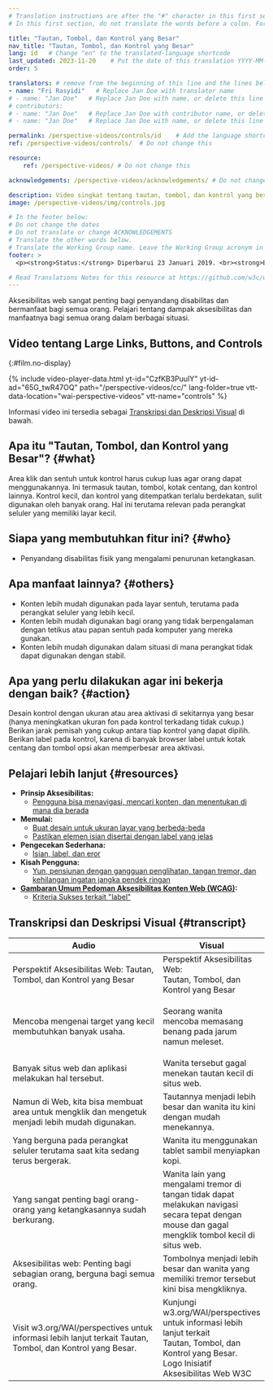 ```yaml
---
# Translation instructions are after the "#" character in this first section. They are comments that do not show up in the web page. You do not need to translate the instructions after "#".
# In this first section, do not translate the words before a colon. For example, do not translate "title:". Do translate the text after "title:"

title: "Tautan, Tombol, dan Kontrol yang Besar"
nav_title: "Tautan, Tombol, dan Kontrol yang Besar"
lang: id   # Change "en" to the translated-language shortcode
last_updated: 2023-11-20    # Put the date of this translation YYYY-MM-DD (with month in the middle)
order: 5

translators: # remove from the beginning of this line and the lines below: "# " (the hash sign and the space)
- name: "Fri Rasyidi"   # Replace Jan Doe with translator name
# - name: "Jan Doe"   # Replace Jan Doe with name, or delete this line if not multiple translators
# contributors:
# - name: "Jan Doe"   # Replace Jan Doe with contributor name, or delete this line if none
# - name: "Jan Doe"   # Replace Jan Doe with name, or delete this line if not multiple contributors

permalink: /perspective-videos/controls/id    # Add the language shortcode to the end, with no slash at the end. For example /path/to/file/fr
ref: /perspective-videos/controls/  # Do not change this

resource:
    ref: /perspective-videos/ # Do not change this

acknowledgements: /perspective-videos/acknowledgements/ # Do not change this

description: Video singkat tentang tautan, tombol, dan kontrol yang besar untuk aksesibilitas web - apa itu, siapa yang membutuhkannya, dan apa yang perlu dilakukan agar bekerja dengan semestinya.
image: /perspective-videos/img/controls.jpg

# In the footer below:
# Do not change the dates
# Do not translate or change ACKNOWLEDGEMENTS
# Translate the other words below.
# Translate the Working Group name. Leave the Working Group acronym in English.
footer: >
  <p><strong>Status:</strong> Diperbarui 23 Januari 2019. <br><strong>Editor dan pimpinan proyek:</strong> <a href="https://www.w3.org/People/shadi">Shadi Abou-Zahra</a>. Dikembangkan oleh <a href="https://www.w3.org/WAI/EO/">Kelompok Kerja Edukasi dan Pendampingan (EOWG)</a> dengan dukungan dari <a href="https://www.w3.org/WAI/DEV/">proyek WAI-DEV</a>, didanai bersama oleh Komisi Eropa. Diperbarui dengan dukungan dari Ford Foundation. ACKNOWLEDGEMENTS.</p>

# Read Translations Notes for this resource at https://github.com/w3c/wai-perspective-videos#readme
---
```


Aksesibilitas web sangat penting bagi penyandang disabilitas dan bermanfaat bagi semua orang. Pelajari tentang dampak aksesibilitas dan manfaatnya bagi semua orang dalam berbagai situasi.

## Video tentang Large Links, Buttons, and Controls
{:#film.no-display}

{% include video-player-data.html
    yt-id="CzfKB3PuuIY"
    yt-id-ad="65G_twR47OQ"
    path="/perspective-videos/cc/"
    lang-folder=true
    vtt-data-location="wai-perspective-videos"
    vtt-name="controls"
%}

Informasi video ini tersedia sebagai [Transkripsi dan Deskripsi Visual](#transcript) di bawah.

Apa itu "Tautan, Tombol, dan Kontrol yang Besar"? {#what}
---------------------------------------------

Area klik dan sentuh untuk kontrol harus cukup luas agar orang dapat menggunakannya. Ini termasuk tautan, tombol, kotak centang, dan kontrol lainnya. Kontrol kecil, dan kontrol yang ditempatkan terlalu berdekatan, sulit digunakan oleh banyak orang. Hal ini terutama relevan pada perangkat seluler yang memiliki layar kecil.

Siapa yang membutuhkan fitur ini? {#who}
----------------------------

-   Penyandang disabilitas fisik yang mengalami penurunan ketangkasan.

Apa manfaat lainnya? {#others}
---------------------------------

-   Konten lebih mudah digunakan pada layar sentuh, terutama pada perangkat seluler yang lebih kecil.
-   Konten lebih mudah digunakan bagi orang yang tidak berpengalaman dengan tetikus atau papan sentuh pada komputer yang mereka gunakan.
-   Konten lebih mudah digunakan dalam situasi di mana perangkat tidak dapat digunakan dengan stabil.

Apa yang perlu dilakukan agar ini bekerja dengan baik? {#action}
--------------------------------------

Desain kontrol dengan ukuran atau area aktivasi di sekitarnya yang besar (hanya meningkatkan ukuran fon pada kontrol terkadang tidak cukup.) Berikan jarak pemisah yang cukup antara tiap kontrol yang dapat dipilih. Berikan label pada kontrol, karena di banyak browser label untuk kotak centang dan tombol opsi akan memperbesar area aktivasi.

Pelajari lebih lanjut {#resources}
----------

-   **Prinsip Aksesibilitas:**
    -   [Pengguna bisa menavigasi, mencari konten, dan menentukan di mana dia berada](/fundamentals/accessibility-principles/#navigable)
-   **Memulai:**
    -   [Buat desain untuk ukuran layar yang berbeda-beda](/tips/designing/#create-designs-for-different-viewport-sizes)
    -   [Pastikan elemen isian disertai dengan label yang jelas](/tips/designing/#ensure-that-form-elements-include-clearly-associated-labels)
-   **Pengecekan Sederhana:**
    -   [Isian, label, dan eror](/test-evaluate/preliminary/#forms)
-   **Kisah Pengguna:**
    -   [Yun, pensiunan dengan gangguan penglihatan, tangan tremor, dan kehilangan ingatan jangka pendek ringan](/people-use-web/user-stories/#retiree)
-   **[Gambaran Umum Pedoman Aksesibilitas Konten Web (WCAG)](/standards-guidelines/wcag/):**
    -   [Kriteria Sukses terkait "label"](https://www.w3.org/WAI/WCAG21/quickref/?tags=labels)

## Transkripsi dan Deskripsi Visual {#transcript}

<table>
  <thead>
    <tr>
      <th width="65%">Audio</th>
      <th>Visual</th>
    </tr>
  </thead>
  <tbody>
    <tr>
      <td>Perspektif Aksesibilitas Web: Tautan, Tombol, dan Kontrol yang Besar</td>
      <td>Perspektif Aksesibilitas Web:<br>
        Tautan, Tombol, dan Kontrol yang Besar</td>
    </tr>
    <tr>
      <td>Mencoba mengenai target yang kecil membutuhkan banyak usaha.</td>
      <td><p>Seorang wanita mencoba memasang benang pada jarum namun meleset.<br>
        </p></td>
    </tr>
    <tr>
      <td>Banyak situs web dan aplikasi melakukan hal tersebut.</td>
      <td>Wanita tersebut gagal menekan tautan kecil di situs web.</td>
    </tr>
    <tr>
      <td>Namun di Web, kita bisa membuat area untuk mengklik dan mengetuk menjadi lebih mudah digunakan.</td>
      <td>Tautannya menjadi lebih besar dan wanita itu kini dengan mudah menekannya.</td>
    </tr>
    <tr>
      <td>Yang berguna pada perangkat seluler terutama saat kita sedang terus bergerak.</td>
      <td>Wanita itu menggunakan tablet sambil menyiapkan kopi.</td>
    </tr>
    <tr>
      <td>Yang sangat penting bagi orang-orang yang ketangkasannya sudah berkurang.</td>
      <td>Wanita lain yang mengalami tremor di tangan tidak dapat melakukan navigasi secara tepat dengan mouse dan gagal mengklik tombol kecil di situs web.<br></td>
    </tr>
    <tr>
      <td>Aksesibilitas web: Penting bagi sebagian orang, berguna bagi semua orang.</td>
      <td>Tombolnya menjadi lebih besar dan wanita yang memiliki tremor tersebut kini bisa mengkliknya.</td>
    </tr>
    <tr>
      <td>Visit w3.org/WAI/perspectives untuk informasi lebih lanjut terkait Tautan, Tombol, dan Kontrol yang Besar.</td>
      <td>Kunjungi<br>
        w3.org/WAI/perspectives<br>
        untuk informasi lebih lanjut terkait<br>
        Tautan, Tombol, dan Kontrol yang Besar. <br>
        Logo Inisiatif Aksesibilitas Web W3C</td>
    </tr>
  </tbody>
</table>
